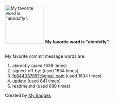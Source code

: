 <img src="https://github.com/my-badges/my-badges/blob/master/src/all-badges/favorite-word/favorite-word.png?raw=true" alt="My favorite word is &quot;abirdcfly&quot;." title="My favorite word is &quot;abirdcfly&quot;." width="128">
<strong>My favorite word is &quot;abirdcfly&quot;.</strong>
<br><br>

My favorite commit message words are:

1. abirdcfly (used 1638 times)
2. signed-off-by: (used 1634 times)
3. <fp544037857@gmail.com> (used 1634 times)
4. update (used 841 times)
5. readme.md (used 680 times)


Created by <a href="https://github.com/my-badges/my-badges">My Badges</a>